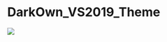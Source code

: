 #  DarkOwn_VS2019_Theme
![](https://github.com/hexsparky/VS2022_Theme/assets/111631956/adf992ab-6e81-4fe1-aa30-b83136725e68)



